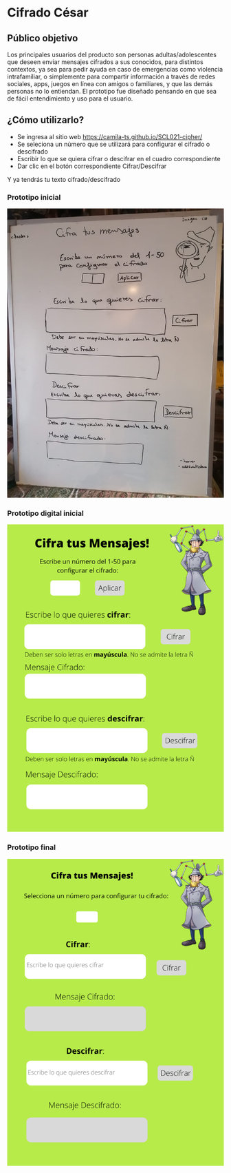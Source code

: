 # Cifrado César

## Público objetivo


Los principales usuarios del producto son personas adultas/adolescentes que deseen enviar mensajes cifrados a sus conocidos, para distintos contextos, ya sea para pedir ayuda en caso de emergencias como violencia intrafamiliar, o simplemente para compartir información a través de redes sociales, apps, juegos en línea con amigos o familiares, y que las demás  personas no lo entiendan.
El prototipo fue diseñado pensando en que sea de fácil entendimiento y uso para el usuario.


## ¿Cómo utilizarlo?


- Se ingresa al sitio web https://camila-ts.github.io/SCL021-cipher/
- Se seleciona un número que se utilizará para configurar el cifrado o descifrado
- Escribir lo que se quiera cifrar o descifrar en el cuadro correspondiente 
- Dar clic en el botón correspondiente Cifrar/Descifrar

Y ya tendrás tu texto cifrado/descifrado

### Prototipo inicial

![Prototipo a mano](/src/img/prototipo.jpeg)

### Prototipo digital inicial

![Prototipo digital inicial](/src/img/PrototipoDigital.png)

### Prototipo final

![Prototipo final](/src/img/PrototipoFinal2.png)





